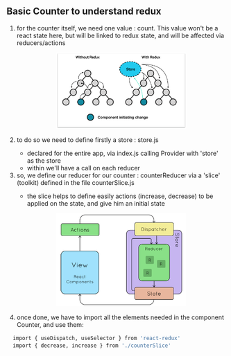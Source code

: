 <h2>Basic Counter to understand redux</h2>


<ol>
  <li>for the counter itself, we need one value : count. This value won't be a react state here, but will be linked to redux state, and will be affected via reducers/actions</li>
  <p align="center">
    <img src="./src/img/redux-store.png" alt="DB_Schema" width="300px"/>
  </p>
  <li>to do so we need to define firstly a store : store.js</li>
    <ul>
      <li>declared for the entire app, via index.js calling Provider with 'store' as the store</li>
      <li>within we'll have a call on each reducer</li>
    </ul>
  <li>so, we define our reducer for our counter : counterReducer via a 'slice' (toolkit) defined in the file counterSlice.js</li>
    <ul>
      <li>the slice helps to define easily actions (increase, decrease) to be applied on the state, and give him an initial state</li>
    </ul>
  <p align="center">
    <img src="./src/img/redux-reducer.png" alt="DB_Schema" width="300px"/>
  </p>
  <li>once done, we have to import all the elements needed in the component Counter, and use them:</li>
</ol>


```bash
  import { useDispatch, useSelector } from 'react-redux'
  import { decrease, increase } from './counterSlice'
```
